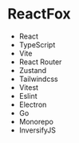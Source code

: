 # ReactFox
- React
- TypeScript
- Vite
- React Router
- Zustand
- Tailwindcss
- Vitest
- Eslint
- Electron
- Go
- Monorepo
- InversifyJS
